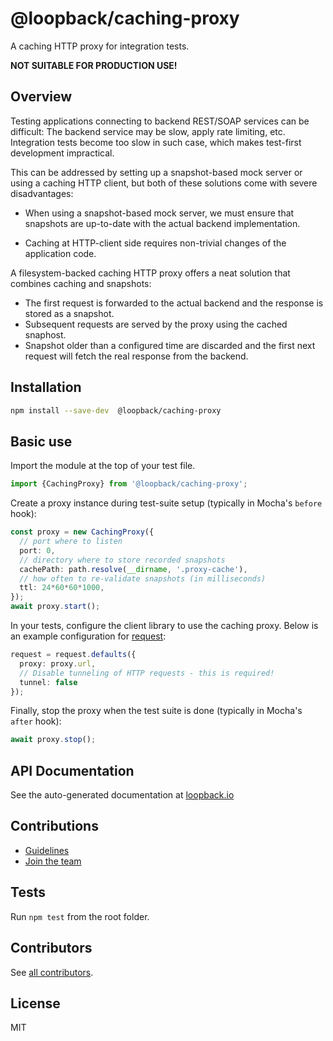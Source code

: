 # @loopback/caching-proxy

A caching HTTP proxy for integration tests.

**NOT SUITABLE FOR PRODUCTION USE!**

## Overview

Testing applications connecting to backend REST/SOAP services can be difficult:
The backend service may be slow, apply rate limiting, etc. Integration tests
become too slow in such case, which makes test-first development impractical.

This can be addressed by setting up a snapshot-based mock server or using
a caching HTTP client, but both of these solutions come with severe
disadvantages:

 - When using a snapshot-based mock server, we must ensure that snapshots
   are up-to-date with the actual backend implementation.

 - Caching at HTTP-client side requires non-trivial changes of the application
   code.

A filesystem-backed caching HTTP proxy offers a neat solution that combines
caching and snapshots:

 - The first request is forwarded to the actual backend and the response
   is stored as a snapshot.
 - Subsequent requests are served by the proxy using the cached snaphost.
 - Snapshot older than a configured time are discarded and the first next
   request will fetch the real response from the backend.

## Installation

```sh
npm install --save-dev  @loopback/caching-proxy
```

## Basic use

Import the module at the top of your test file.

```ts
import {CachingProxy} from '@loopback/caching-proxy';
```

Create a proxy instance during test-suite setup
(typically in Mocha's `before` hook):

```ts
const proxy = new CachingProxy({
  // port where to listen
  port: 0,
  // directory where to store recorded snapshots
  cachePath: path.resolve(__dirname, '.proxy-cache'),
  // how often to re-validate snapshots (in milliseconds)
  ttl: 24*60*60*1000,
});
await proxy.start();
```

In your tests, configure the client library to use the caching proxy.
Below is an example configuration for
[request](https://www.npmjs.com/package/request):

```ts
request = request.defaults({
  proxy: proxy.url,
  // Disable tunneling of HTTP requests - this is required!
  tunnel: false
});
```

Finally, stop the proxy when the test suite is done
(typically in Mocha's `after` hook):

```ts
await proxy.stop();
```

## API Documentation

See the auto-generated documentation at
[loopback.io](http://apidocs.loopback.io/@loopback%2fdocs/caching-proxy.html)

## Contributions

- [Guidelines](https://github.com/strongloop/loopback-next/blob/master/docs/CONTRIBUTING.md)
- [Join the team](https://github.com/strongloop/loopback-next/issues/110)

## Tests

Run `npm test` from the root folder.

## Contributors

See
[all contributors](https://github.com/strongloop/loopback-next/graphs/contributors).

## License

MIT
